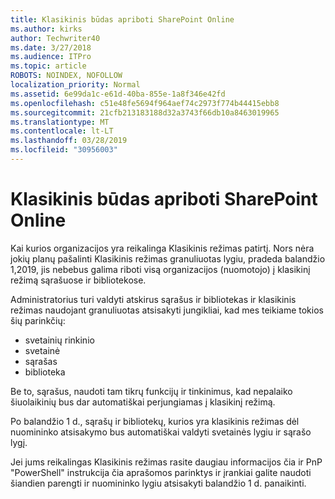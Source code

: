 ```yaml
---
title: Klasikinis būdas apriboti SharePoint Online
ms.author: kirks
author: Techwriter40
ms.date: 3/27/2018
ms.audience: ITPro
ms.topic: article
ROBOTS: NOINDEX, NOFOLLOW
localization_priority: Normal
ms.assetid: 6e99da1c-e61d-40ba-855e-1a8f346e42fd
ms.openlocfilehash: c51e48fe5694f964aef74c2973f774b44415ebb8
ms.sourcegitcommit: 21cfb213183188d32a3743f66db10a8463019965
ms.translationtype: MT
ms.contentlocale: lt-LT
ms.lasthandoff: 03/28/2019
ms.locfileid: "30956003"
---
```

# <a name="restrict-sharepoint-online-to-classic-mode"></a>Klasikinis būdas apriboti SharePoint Online

Kai kurios organizacijos yra reikalinga Klasikinis režimas patirtį. Nors nėra jokių planų pašalinti Klasikinis režimas granuliuotas lygiu, pradeda balandžio 1,2019, jis nebebus galima riboti visą organizacijos (nuomotojo) į klasikinį režimą sąrašuose ir bibliotekose.

Administratorius turi valdyti atskirus sąrašus ir bibliotekas ir klasikinis režimas naudojant granuliuotas atsisakyti jungikliai, kad mes teikiame tokios šių parinkčių:

- svetainių rinkinio
- svetainė
- sąrašas
- biblioteka

Be to, sąrašus, naudoti tam tikrų funkcijų ir tinkinimus, kad nepalaiko šiuolaikinių bus dar automatiškai perjungiamas į klasikinį režimą.

Po balandžio 1 d., sąrašų ir bibliotekų, kurios yra klasikinis režimas dėl nuomininko atsisakymo bus automatiškai valdyti svetainės lygiu ir sąrašo lygį.

Jei jums reikalingas Klasikinis režimas rasite daugiau informacijos čia ir PnP "PowerShell" instrukcija čia aprašomos parinktys ir įrankiai galite naudoti šiandien parengti ir nuomininko lygiu atsisakyti balandžio 1 d. panaikinti.
